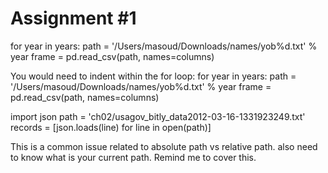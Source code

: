 # Assignment #1

for year in years:
path = '/Users/masoud/Downloads/names/yob%d.txt' % year
frame = pd.read_csv(path, names=columns)

You would need to indent within the for loop:
for year in years:
    path = '/Users/masoud/Downloads/names/yob%d.txt' % year
    frame = pd.read_csv(path, names=columns)


import json
path = 'ch02/usagov_bitly_data2012-03-16-1331923249.txt' 
records = [json.loads(line) for line in open(path)]

This is a common issue related to absolute path vs relative path. also need to know what is your current path. Remind me to cover this.
